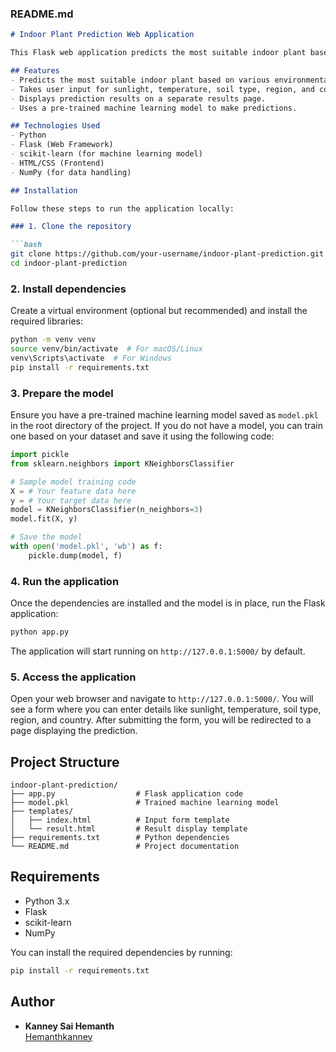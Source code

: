 
### **README.md**

```markdown
# Indoor Plant Prediction Web Application

This Flask web application predicts the most suitable indoor plant based on user-provided environmental factors such as sunlight hours, temperature, region, country, and soil type. The model is built using machine learning techniques and can be used to provide personalized plant recommendations based on these inputs.

## Features
- Predicts the most suitable indoor plant based on various environmental factors.
- Takes user input for sunlight, temperature, soil type, region, and country.
- Displays prediction results on a separate results page.
- Uses a pre-trained machine learning model to make predictions.

## Technologies Used
- Python
- Flask (Web Framework)
- scikit-learn (for machine learning model)
- HTML/CSS (Frontend)
- NumPy (for data handling)

## Installation

Follow these steps to run the application locally:

### 1. Clone the repository

```bash
git clone https://github.com/your-username/indoor-plant-prediction.git
cd indoor-plant-prediction
```

### 2. Install dependencies

Create a virtual environment (optional but recommended) and install the required libraries:

```bash
python -m venv venv
source venv/bin/activate  # For macOS/Linux
venv\Scripts\activate  # For Windows
pip install -r requirements.txt
```

### 3. Prepare the model

Ensure you have a pre-trained machine learning model saved as `model.pkl` in the root directory of the project. If you do not have a model, you can train one based on your dataset and save it using the following code:

```python
import pickle
from sklearn.neighbors import KNeighborsClassifier

# Sample model training code
X = # Your feature data here
y = # Your target data here
model = KNeighborsClassifier(n_neighbors=3)
model.fit(X, y)

# Save the model
with open('model.pkl', 'wb') as f:
    pickle.dump(model, f)
```

### 4. Run the application

Once the dependencies are installed and the model is in place, run the Flask application:

```bash
python app.py
```

The application will start running on `http://127.0.0.1:5000/` by default.

### 5. Access the application

Open your web browser and navigate to `http://127.0.0.1:5000/`. You will see a form where you can enter details like sunlight, temperature, soil type, region, and country. After submitting the form, you will be redirected to a page displaying the prediction.

## Project Structure

```
indoor-plant-prediction/
├── app.py                  # Flask application code
├── model.pkl               # Trained machine learning model
├── templates/
│   ├── index.html          # Input form template
│   └── result.html         # Result display template
├── requirements.txt        # Python dependencies
└── README.md               # Project documentation
```

## Requirements

- Python 3.x
- Flask
- scikit-learn
- NumPy

You can install the required dependencies by running:

```bash
pip install -r requirements.txt
```


## Author

- **Kanney Sai Hemanth**  
  [Hemanthkanney](https://github.com/Hemanthkanney)



